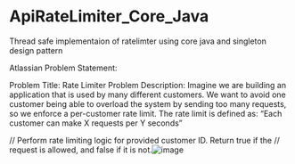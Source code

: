 # ApiRateLimiter_Core_Java
Thread safe implementaion of ratelimter using core java and singleton design pattern



Atlassian Problem Statement:


Problem Title: Rate Limiter
Problem Description:
Imagine we are building an application that is used by many different customers. We want to avoid one customer being able to overload the system by sending too many requests, so we enforce a per-customer rate limit. The rate limit is defined as:
“Each customer can make X requests per Y seconds”

// Perform rate limiting logic for provided customer ID. Return true if the
// request is allowed, and false if it is not.![image](https://github.com/shubhamharitash/ApiRateLimiter_Core_Java/assets/47567303/32ac326f-db42-48da-b125-d7e2f1271b08)
